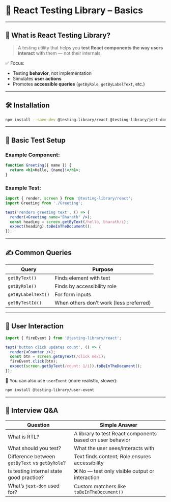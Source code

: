 # 🧪 React Testing Library – Basics

---

## 🎯 What is React Testing Library?

> A testing utility that helps you **test React components the way users interact** with them — not their internals.

✅ Focus:
- Testing **behavior**, not implementation  
- Simulates **user actions**  
- Promotes **accessible queries** (`getByRole`, `getByLabelText`, etc.)

---

## 🛠️ Installation

```bash
npm install --save-dev @testing-library/react @testing-library/jest-dom
```

---

## 🧱 Basic Test Setup

### Example Component:

```jsx
function Greeting({ name }) {
  return <h1>Hello, {name}!</h1>;
}
```

### Example Test:

```jsx
import { render, screen } from '@testing-library/react';
import Greeting from './Greeting';

test('renders greeting text', () => {
  render(<Greeting name="Bharath" />);
  const heading = screen.getByText(/hello, bharath/i);
  expect(heading).toBeInTheDocument();
});
```

---

## ✍️ Common Queries

| Query              | Purpose                        |
|--------------------|--------------------------------|
| `getByText()`      | Finds element with text        |
| `getByRole()`      | Finds by accessibility role    |
| `getByLabelText()` | For form inputs                |
| `getByTestId()`    | When others don’t work (less preferred) |

---

## 🎯 User Interaction

```jsx
import { fireEvent } from '@testing-library/react';

test('button click updates count', () => {
  render(<Counter />);
  const btn = screen.getByText(/click me/i);
  fireEvent.click(btn);
  expect(screen.getByText(/count: 1/i)).toBeInTheDocument();
});
```

🧠 You can also use `userEvent` (more realistic, slower):

```bash
npm install @testing-library/user-event
```

---

## 🧪 Interview Q&A

| Question | Simple Answer |
|----------|---------------|
| What is RTL? | A library to test React components based on user behavior |
| What should you test? | What the user sees/interacts with |
| Difference between `getByText` vs `getByRole`? | Text finds content; Role ensures accessibility |
| Is testing internal state good practice? | ❌ No — test only visible output or interaction |
| What’s `jest-dom` used for? | Custom matchers like `toBeInTheDocument()` |

